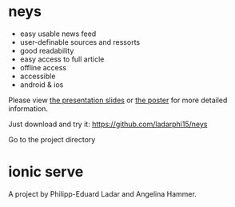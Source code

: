 # neys

- easy usable news feed
- user-definable sources and ressorts
- good readability 
- easy access to full article
- offline access
- accessible
- android & ios

Please view [the presentation slides](neys-slides.pdf) or [the poster](neys-plakat.pdf) for more detailed information.

Just download and try it:
https://github.com/ladarphi15/neys

Go to the project directory
# ionic serve


A project by Philipp-Eduard Ladar and Angelina Hammer.
